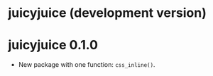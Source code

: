 # juicyjuice (development version)

# juicyjuice 0.1.0

* New package with one function: `css_inline()`.
